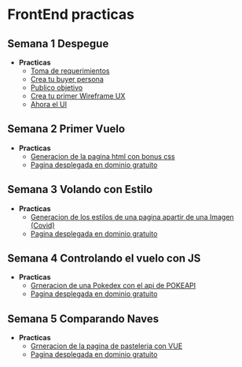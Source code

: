 # FrontEnd practicas

## Semana 1 Despegue

- **Practicas**
	- [Toma de requerimientos](./semana_1_Despege/1.-Reqierimientos.doc)
    - [Crea tu buyer persona](./semana_1_Despege/semana_1_Despege/2.-%20buyer%20persona%20Lic%20Juan%20Perez%20Urquidi.pdf)
	- [Publico objetivo](./semana_1_Despege/3.-Diagrama%20publico%20objetivo%20miro.txt)
	- [Crea tu primer Wireframe UX](./semana_1_Despege/4.-wireframe.pdf)
	- [Ahora el UI](./semana_1_Despege/5.-Abogabot.xd)

## Semana 2 Primer Vuelo

- **Practicas**
	- [Generacion de la pagina html con bonus css](./semana_2_Primer_Vuelo/pasteleria)
	- [Pagina desplegada en dominio gratuito](http://practicapasteleria.x10.mx/)

## Semana 3 Volando con Estilo

- **Practicas**
	- [Generacion de los estilos de una pagina apartir de una Imagen (Covid)](./semana_3_Viajando_con_Estilo)
	- [Pagina desplegada en dominio gratuito](http://practicasfrontend.x10.mx/paginacovid/)

## Semana 4 Controlando el vuelo con JS

- **Practicas**
	- [Grneracion de una Pokedex con el api de POKEAPI](./semana_4_Controlando_el_vuelo_con_JS)
	- [Pagina desplegada en dominio gratuito](http://practicasfrontend.x10.mx/pokedex/)

## Semana 5 Comparando Naves

- **Practicas**
	- [Grneracion de la pagina de pasteleria con VUE](./semana_5_Comparando_naves/pasteleria)
	- [Pagina desplegada en dominio gratuito](http://practicasfrontend.x10.mx/pasteleriavue/)

